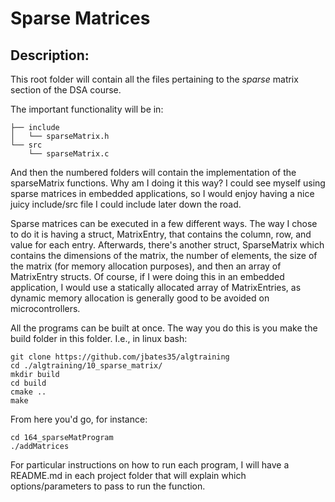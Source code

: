 # Sparse Matrices
## Description: 
This root folder will contain all the files pertaining to the <i>sparse</i> matrix section of the DSA course.

The important functionality will be in:
```
├── include
│   └── sparseMatrix.h
└── src
    └── sparseMatrix.c
```
And then the numbered folders will contain the implementation of the sparseMatrix functions. Why am I doing it this way? I could see myself using sparse matrices in embedded applications, so I would enjoy having a nice juicy include/src file I could include later down the road. 

Sparse matrices can be executed in a few different ways. The way I chose to do it is having a struct, MatrixEntry, that contains the column, row, and value for each entry. Afterwards, there's another struct, SparseMatrix which contains the dimensions of the matrix, the number of elements, the size of the matrix (for memory allocation purposes), and then an array of MatrixEntry structs. Of course, if I were doing this in an embedded application, I would use a statically allocated array of MatrixEntries, as dynamic memory allocation is generally good to be avoided on microcontrollers.

All the programs can be built at once. The way you do this is you make the build folder in this folder. I.e., in linux bash:
```
git clone https://github.com/jbates35/algtraining
cd ./algtraining/10_sparse_matrix/
mkdir build
cd build
cmake ..
make
```
From here you'd go, for instance:
```
cd 164_sparseMatProgram
./addMatrices
```

For particular instructions on how to run each program, I will have a README.md in each project folder that will explain which options/parameters to pass to run the function.

